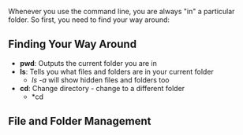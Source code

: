 <!--- Some simple commands to help you with using BASH (Bourne Again Shell), the standard command line interface in most Linux distributions.
You are using Bash whenever you are on your Lighthouse Labs VM connected through Vagrant. If you have a Linux system on your own computer,
you are most likely also using Bash whenever you open a terminal emulator like GNOME Terminal, Konsole, or Xterm. -->

Whenever you use the command line, you are always "in" a particular folder. So first, you need to find your way around:

## Finding Your Way Around

- **pwd**: Outputs the current folder you are in
- **ls**: Tells you what files and folders are in your current folder
  - *ls -a* will show hidden files and folders too
- **cd**: Change directory - change to a different folder
  - *cd 

## File and Folder Management

